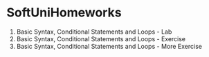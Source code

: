 # SoftUniHomeworks

01. Basic Syntax, Conditional Statements and Loops - Lab
02. Basic Syntax, Conditional Statements and Loops - Exercise
03. Basic Syntax, Conditional Statements and Loops - More Exercise
